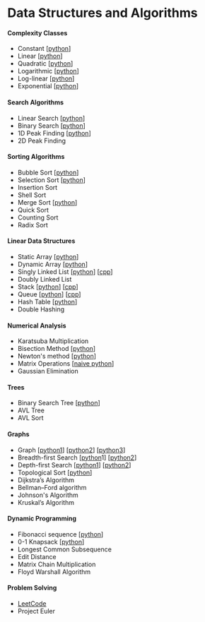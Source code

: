 # Data Structures and Algorithms

#### Complexity Classes

- Constant  [[python](https://github.com/shazzad-hasan/algorithms/blob/main/python/complexity_classes/constant.py)]
- Linear  [[python](https://github.com/shazzad-hasan/algorithms/blob/main/python/complexity_classes/linear.py)]
- Quadratic [[python](https://github.com/shazzad-hasan/algorithms/blob/main/python/complexity_classes/quadratic.py)]
- Logarithmic  [[python](https://github.com/shazzad-hasan/algorithms/blob/main/python/complexity_classes/logarithmic.py)]
- Log-linear  [[python](https://github.com/shazzad-hasan/algorithms/blob/main/python/sorting/Merge_Sort.py)]
- Exponential  [[python](https://github.com/shazzad-hasan/algorithms/blob/main/python/complexity_classes/exponential.py)]

#### Search Algorithms

- Linear Search  [[python](https://github.com/shazzad-hasan/algorithms/blob/main/python/search/Linear_Search.py)]
- Binary Search  [[python](https://github.com/shazzad-hasan/algorithms/blob/main/python/search/Binary_Search.py)]
- 1D Peak Finding  [[python](https://github.com/shazzad-hasan/algorithms/blob/main/python/search/Peak_Element.py)]
- 2D Peak Finding

#### Sorting Algorithms

- Bubble Sort  [[python](https://github.com/shazzad-hasan/algorithms/blob/main/python/sorting/Bubble_Sort.py)]
- Selection Sort  [[python](https://github.com/shazzad-hasan/algorithms/blob/main/python/sorting/Selection_Sort.py)]
- Insertion Sort
- Shell Sort
- Merge Sort  [[python](https://github.com/shazzad-hasan/algorithms/blob/main/python/sorting/Merge_Sort.py)]
- Quick Sort
- Counting Sort
- Radix Sort

#### Linear Data Structures

- Static Array  [[python](https://github.com/shazzad-hasan/algorithms/blob/main/python/linear_data_stractures/array.py)]
- Dynamic Array  [[python](https://github.com/shazzad-hasan/algorithms/blob/main/python/linear_data_stractures/dynamic_array.py)]
- Singly Linked List  [[python](https://github.com/shazzad-hasan/algorithms/blob/main/python/linear_data_stractures/singly_linked_list.py)] [[cpp](https://github.com/shazzad-hasan/algorithms/blob/main/cpp/linear_data_structures/singly_linked_list.cpp)]
- Doubly Linked List
- Stack  [[python](https://github.com/shazzad-hasan/algorithms/blob/main/python/linear_data_stractures/stack.py)] [[cpp](https://github.com/shazzad-hasan/algorithms/blob/main/cpp/linear_data_structures/stack_using_array.cpp)] 
- Queue  [[python](https://github.com/shazzad-hasan/algorithms/blob/main/python/linear_data_stractures/queue.py)] [[cpp](https://github.com/shazzad-hasan/algorithms/blob/main/cpp/linear_data_structures/queue_using_array.cpp)]
- Hash Table  [[python](https://github.com/shazzad-hasan/algorithms/blob/main/python/linear_data_stractures/hash_table.py)]
- Double Hashing

#### Numerical Analysis

- Karatsuba Multiplication  
- Bisection Method  [[python](https://github.com/shazzad-hasan/algorithms/blob/main/python/numerics/bisection.py)]
- Newton's method  [[python](https://github.com/shazzad-hasan/algorithms/blob/main/python/numerics/newton.py)]
- Matrix Operations [[naive python](https://github.com/shazzad-hasan/algorithms/blob/main/python/numerics/matrix_operations.py)]
- Gaussian Elimination

#### Trees

- Binary Search Tree  [[python](https://github.com/shazzad-hasan/algorithms/blob/main/python/tree/binary_search_tree.py)]
- AVL Tree
- AVL Sort

#### Graphs

- Graph [[python1](https://github.com/shazzad-hasan/algorithms/blob/main/python/graph/adjacency_list.py)] [[python2](https://github.com/shazzad-hasan/algorithms/blob/main/python/graph/adjacency_matrix.py)] [[python3](https://github.com/shazzad-hasan/algorithms/blob/main/python/graph/adjacency_set.py)]
- Breadth-first Search  [[python](https://github.com/shazzad-hasan/algorithms/blob/main/python/graph/breadth_first_search.py)1] [[python2](https://github.com/shazzad-hasan/algorithms/blob/main/python/graph/bfs.py)]
- Depth-first Search  [[python1](https://github.com/shazzad-hasan/algorithms/blob/main/python/graph/depth_first_search.py)] [[python2](https://github.com/shazzad-hasan/algorithms/blob/main/python/graph/dfs.py)]
- Topological Sort  [[python](https://github.com/shazzad-hasan/algorithms/blob/main/python/graph/topological_sort.py)]
- Dijkstra’s Algorithm
- Bellman–Ford algorithm
- Johnson's Algorithm
- Kruskal’s Algorithm

#### Dynamic Programming

- Fibonacci sequence  [[python](https://github.com/shazzad-hasan/algorithms/blob/main/python/dynamic_programming/fibonacci.py)]
- 0-1 Knapsack  [[python](https://github.com/shazzad-hasan/algorithms/blob/main/python/dynamic_programming/knapsack.py)]
- Longest Common Subsequence
- Edit Distance
- Matrix Chain Multiplication
- Floyd Warshall Algorithm

#### Problem Solving

- [LeetCode](https://github.com/shazzad-hasan/LeetCode)
- Project Euler
